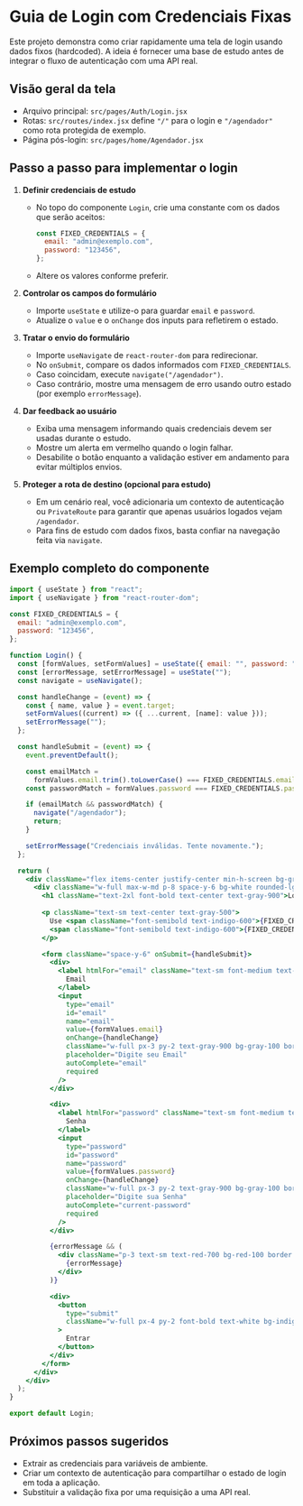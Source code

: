 # Guia de Login com Credenciais Fixas

Este projeto demonstra como criar rapidamente uma tela de login usando dados fixos (hardcoded). A ideia é fornecer uma base de estudo antes de integrar o fluxo de autenticação com uma API real.

## Visão geral da tela

- Arquivo principal: `src/pages/Auth/Login.jsx`
- Rotas: `src/routes/index.jsx` define `"/"` para o login e `"/agendador"` como rota protegida de exemplo.
- Página pós-login: `src/pages/home/Agendador.jsx`

## Passo a passo para implementar o login

1. **Definir credenciais de estudo**
   - No topo do componente `Login`, crie uma constante com os dados que serão aceitos:
     ```js
     const FIXED_CREDENTIALS = {
       email: "admin@exemplo.com",
       password: "123456",
     };
     ```
   - Altere os valores conforme preferir.

2. **Controlar os campos do formulário**
   - Importe `useState` e utilize-o para guardar `email` e `password`.
   - Atualize o `value` e o `onChange` dos inputs para refletirem o estado.

3. **Tratar o envio do formulário**
   - Importe `useNavigate` de `react-router-dom` para redirecionar.
   - No `onSubmit`, compare os dados informados com `FIXED_CREDENTIALS`.
   - Caso coincidam, execute `navigate("/agendador")`.
   - Caso contrário, mostre uma mensagem de erro usando outro estado (por exemplo `errorMessage`).

4. **Dar feedback ao usuário**
   - Exiba uma mensagem informando quais credenciais devem ser usadas durante o estudo.
   - Mostre um alerta em vermelho quando o login falhar.
   - Desabilite o botão enquanto a validação estiver em andamento para evitar múltiplos envios.

5. **Proteger a rota de destino (opcional para estudo)**
   - Em um cenário real, você adicionaria um contexto de autenticação ou `PrivateRoute` para garantir que apenas usuários logados vejam `/agendador`.
   - Para fins de estudo com dados fixos, basta confiar na navegação feita via `navigate`.

## Exemplo completo do componente

```jsx
import { useState } from "react";
import { useNavigate } from "react-router-dom";

const FIXED_CREDENTIALS = {
  email: "admin@exemplo.com",
  password: "123456",
};

function Login() {
  const [formValues, setFormValues] = useState({ email: "", password: "" });
  const [errorMessage, setErrorMessage] = useState("");
  const navigate = useNavigate();

  const handleChange = (event) => {
    const { name, value } = event.target;
    setFormValues((current) => ({ ...current, [name]: value }));
    setErrorMessage("");
  };

  const handleSubmit = (event) => {
    event.preventDefault();

    const emailMatch =
      formValues.email.trim().toLowerCase() === FIXED_CREDENTIALS.email.toLowerCase();
    const passwordMatch = formValues.password === FIXED_CREDENTIALS.password;

    if (emailMatch && passwordMatch) {
      navigate("/agendador");
      return;
    }

    setErrorMessage("Credenciais inválidas. Tente novamente.");
  };

  return (
    <div className="flex items-center justify-center min-h-screen bg-gray-100">
      <div className="w-full max-w-md p-8 space-y-6 bg-white rounded-lg shadow-md">
        <h1 className="text-2xl font-bold text-center text-gray-900">Login Page</h1>
        
        <p className="text-sm text-center text-gray-500">
          Use <span className="font-semibold text-indigo-600">{FIXED_CREDENTIALS.email}</span> e senha{" "}
          <span className="font-semibold text-indigo-600">{FIXED_CREDENTIALS.password}</span>.
        </p>

        <form className="space-y-6" onSubmit={handleSubmit}>
          <div>
            <label htmlFor="email" className="text-sm font-medium text-gray-700">
              Email
            </label>
            <input
              type="email"
              id="email"
              name="email"
              value={formValues.email}
              onChange={handleChange}
              className="w-full px-3 py-2 text-gray-900 bg-gray-100 border border-gray-300 rounded-md focus:outline-none focus:ring-2 focus:ring-blue-500 focus:border-transparent"
              placeholder="Digite seu Email"
              autoComplete="email"
              required
            />
          </div>

          <div>
            <label htmlFor="password" className="text-sm font-medium text-gray-700">
              Senha
            </label>
            <input
              type="password"
              id="password"
              name="password"
              value={formValues.password}
              onChange={handleChange}
              className="w-full px-3 py-2 text-gray-900 bg-gray-100 border border-gray-300 rounded-md focus:outline-none focus:ring-2 focus:ring-blue-500 focus:border-transparent"
              placeholder="Digite sua Senha"
              autoComplete="current-password"
              required
            />
          </div>

          {errorMessage && (
            <div className="p-3 text-sm text-red-700 bg-red-100 border border-red-200 rounded">
              {errorMessage}
            </div>
          )}

          <div>
            <button
              type="submit"
              className="w-full px-4 py-2 font-bold text-white bg-indigo-600 rounded-md hover:bg-indigo-700 focus:outline-none focus:ring-2 focus:ring-offset-2 focus:ring-indigo-500"
            >
              Entrar
            </button>
          </div>
        </form>
      </div>
    </div>
  );
}

export default Login;
```

## Próximos passos sugeridos

- Extrair as credenciais para variáveis de ambiente.
- Criar um contexto de autenticação para compartilhar o estado de login em toda a aplicação.
- Substituir a validação fixa por uma requisição a uma API real.
